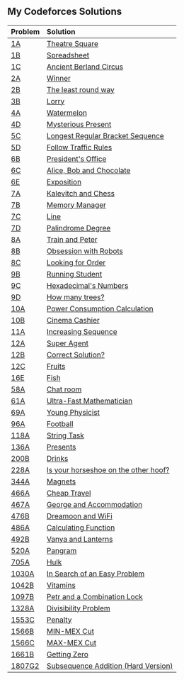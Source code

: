 ## My Codeforces Solutions
| Problem | Solution |
|:--|:--|
| [1A](https://codeforces.com/problemset/problem/1/A) | [Theatre Square](src/1A.cpp) |
| [1B](https://codeforces.com/problemset/problem/1/B) | [Spreadsheet](src/1B.cpp) |
| [1C](https://codeforces.com/problemset/problem/1/C) | [Ancient Berland Circus](src/1C.cpp) |
| [2A](https://codeforces.com/problemset/problem/2/A) | [Winner](src/2A.cpp) |
| [2B](https://codeforces.com/problemset/problem/2/B) | [The least round way](src/2B.cpp) |
| [3B](https://codeforces.com/problemset/problem/3/B) | [Lorry](src/3B.cpp) |
| [4A](https://codeforces.com/problemset/problem/4/A) | [Watermelon](src/4A.cpp) |
| [4D](https://codeforces.com/problemset/problem/4/D) | [Mysterious Present](src/4D.cpp) |
| [5C](https://codeforces.com/problemset/problem/5/C) | [Longest Regular Bracket Sequence](src/5C.cpp) |
| [5D](https://codeforces.com/problemset/problem/5/D) | [Follow Traffic Rules](src/5D.cpp) |
| [6B](https://codeforces.com/problemset/problem/6/B) | [President's Office](src/6B.cpp) |
| [6C](https://codeforces.com/problemset/problem/6/C) | [Alice, Bob and Chocolate](src/6C.cpp) |
| [6E](https://codeforces.com/problemset/problem/6/E) | [Exposition](src/6E.cpp) |
| [7A](https://codeforces.com/problemset/problem/7/A) | [Kalevitch and Chess](src/7A.cpp) |
| [7B](https://codeforces.com/problemset/problem/7/B) | [Memory Manager](src/7B.cpp) |
| [7C](https://codeforces.com/problemset/problem/7/C) | [Line](src/7C.cpp) |
| [7D](https://codeforces.com/problemset/problem/7/D) | [Palindrome Degree](src/7D.cpp) |
| [8A](https://codeforces.com/problemset/problem/8/A) | [Train and Peter](src/8A.cpp) |
| [8B](https://codeforces.com/problemset/problem/8/B) | [Obsession with Robots](src/8B.cpp) |
| [8C](https://codeforces.com/problemset/problem/8/C) | [Looking for Order](src/8C.cpp) |
| [9B](https://codeforces.com/problemset/problem/9/B) | [Running Student](src/9B.cpp) |
| [9C](https://codeforces.com/problemset/problem/9/C) | [Hexadecimal's Numbers](src/9C.cpp) |
| [9D](https://codeforces.com/problemset/problem/9/D) | [How many trees?](src/9D.cpp) |
| [10A](https://codeforces.com/problemset/problem/10/A) | [Power Consumption Calculation](src/10A.cpp) |
| [10B](https://codeforces.com/problemset/problem/10/B) | [Cinema Cashier](src/10B.cpp) |
| [11A](https://codeforces.com/problemset/problem/11/A) | [Increasing Sequence](src/11A.cpp) |
| [12A](https://codeforces.com/problemset/problem/12/A) | [Super Agent](src/12A.cpp) |
| [12B](https://codeforces.com/problemset/problem/12/B) | [Correct Solution?](src/12B.cpp) |
| [12C](https://codeforces.com/problemset/problem/12/C) | [Fruits](src/12C.cpp) |
| [16E](https://codeforces.com/problemset/problem/16/E) | [Fish](src/16E.cpp) |
| [58A](https://codeforces.com/problemset/problem/58/A) | [Chat room](src/58A.cpp) |
| [61A](https://codeforces.com/problemset/problem/61/A) | [Ultra-Fast Mathematician](src/61A.cpp) |
| [69A](https://codeforces.com/problemset/problem/69/A) | [Young Physicist](src/69A.cpp) |
| [96A](https://codeforces.com/problemset/problem/96/A) | [Football](src/96A.cpp) |
| [118A](https://codeforces.com/problemset/problem/118/A) | [String Task](src/118A.cpp) |
| [136A](https://codeforces.com/problemset/problem/136/A) | [Presents](src/136A.cpp) |
| [200B](https://codeforces.com/problemset/problem/200/B) | [Drinks](src/200B.cpp) |
| [228A](https://codeforces.com/problemset/problem/228/A) | [Is your horseshoe on the other hoof?](src/228A.cpp) |
| [344A](https://codeforces.com/problemset/problem/344/A) | [Magnets](src/344A.cpp) |
| [466A](https://codeforces.com/problemset/problem/466/A) | [Cheap Travel](src/466A.cpp) |
| [467A](https://codeforces.com/problemset/problem/467/A) | [George and Accommodation](src/467A.cpp) |
| [476B](https://codeforces.com/problemset/problem/476/B) | [Dreamoon and WiFi](src/476B.cpp) |
| [486A](https://codeforces.com/problemset/problem/486/A) | [Calculating Function](src/486A.cpp) |
| [492B](https://codeforces.com/problemset/problem/492/B) | [Vanya and Lanterns](src/492B.cpp) |
| [520A](https://codeforces.com/problemset/problem/520/A) | [Pangram](src/520A.cpp) |
| [705A](https://codeforces.com/problemset/problem/705/A) | [Hulk](src/705A.cpp) |
| [1030A](https://codeforces.com/problemset/problem/1030/A) | [In Search of an Easy Problem](src/1030A.cpp) |
| [1042B](https://codeforces.com/problemset/problem/1042/B) | [Vitamins](src/1042B.cpp) |
| [1097B](https://codeforces.com/problemset/problem/1097/B) | [Petr and a Combination Lock](src/1097B.cpp) |
| [1328A](https://codeforces.com/problemset/problem/1328/A) | [Divisibility Problem](src/1328A.cpp) |
| [1553C](https://codeforces.com/problemset/problem/1553/C) | [Penalty](src/1553C.cpp) |
| [1566B](https://codeforces.com/problemset/problem/1566/B) | [MIN-MEX Cut](src/1566B.cpp) |
| [1566C](https://codeforces.com/problemset/problem/1566/C) | [MAX-MEX Cut](src/1566C.cpp) |
| [1661B](https://codeforces.com/problemset/problem/1661/B) | [Getting Zero](src/1661B.cpp) |
| [1807G2](https://codeforces.com/problemset/problem/1807/G2) | [Subsequence Addition (Hard Version)](src/1807G2.cpp) |

